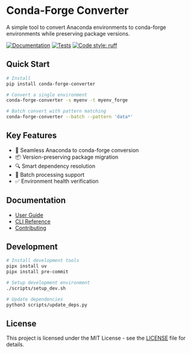 # Conda-Forge Converter

A simple tool to convert Anaconda environments to conda-forge environments while preserving package versions.

[![Documentation](https://img.shields.io/badge/docs-latest-blue)](https://conda-forge-converter.readthedocs.io)
[![Tests](https://github.com/yourusername/conda-forge-converter/actions/workflows/tests.yml/badge.svg)](https://github.com/yourusername/conda-forge-converter/actions/workflows/tests.yml)
[![Code style: ruff](https://img.shields.io/badge/code%20style-ruff-000000.svg)](https://github.com/astral-sh/ruff)

## Quick Start

```bash
# Install
pip install conda-forge-converter

# Convert a single environment
conda-forge-converter -s myenv -t myenv_forge

# Batch convert with pattern matching
conda-forge-converter --batch --pattern 'data*'
```

## Key Features

- 🔄 Seamless Anaconda to conda-forge conversion
- 📦 Version-preserving package migration
- 🔍 Smart dependency resolution
- 🚀 Batch processing support
- ✅ Environment health verification

## Documentation

- [User Guide](https://conda-forge-converter.readthedocs.io/en/latest/user/)
- [CLI Reference](https://conda-forge-converter.readthedocs.io/en/latest/user/cli-reference.html)
- [Contributing](CONTRIBUTING.md)

## Development

```bash
# Install development tools
pipx install uv
pipx install pre-commit

# Setup development environment
./scripts/setup_dev.sh

# Update dependencies
python3 scripts/update_deps.py
```

## License

This project is licensed under the MIT License - see the [LICENSE](LICENSE) file for details.

